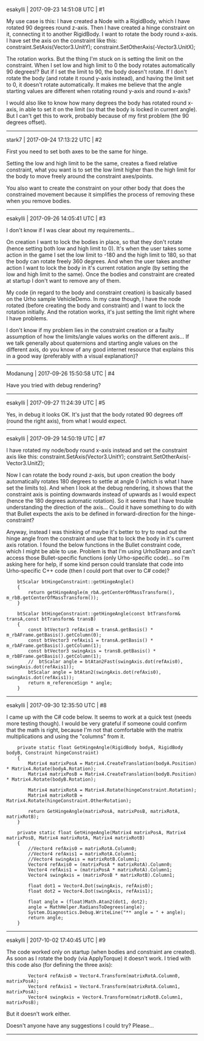 esakylli | 2017-09-23 14:51:08 UTC | #1

My use case is this:
I have created a Node with a RigidBody, which I have rotated 90 degrees round z-axis.
Then I have created a hinge constraint on it, connecting it to another RigidBody.
I want to rotate the body round x-axis. I have set the axis on the constraint like this:
constraint.SetAxis(Vector3.UnitY);
constraint.SetOtherAxis(-Vector3.UnitX);

The rotation works. But the thing I'm stuck on is setting the limit on the constraint.
When I set low and high limit to 0 the body rotates automatically 90 degrees!?
But if I set the limit to 90, the body doesn't rotate.
If I don't rotate the body (and rotate it round y-axis instead), and having the limit set to 0, it doesn't rotate automatically.
It makes me believe that the angle starting values are different when rotating round y-axis and round x-axis?

I would also like to know how many degrees the body has rotated round x-axis, in able to set it on the limit (so that the body is locked in current angle). But I can't get this to work, probably because of my first problem (the 90 degrees offset).

-------------------------

stark7 | 2017-09-24 17:13:22 UTC | #2

First you need to set both axes to be the same for hinge.

Setting the low and high limit to be the same, creates a fixed relative constraint, what you want is to set the low limit higher than the high limit for the body to move freely around the constraint axes/points.

You also want to create the constraint on your other body that does the constrained movement because it simplifies the process of removing these when you remove bodies.

-------------------------

esakylli | 2017-09-26 14:05:41 UTC | #3

I don't know if I was clear about my requirements...

On creation I want to lock the bodies in place, so that they don't rotate (hence setting both low and high limit to 0).
It's when the user takes some action in the game I set the low limit to -180 and the high limit to 180, so that the body can rotate freely 360 degrees.
And when the user takes another action I want to lock the body in it's current rotation angle (by setting the low and high limit to the same).
Once the bodies and constraint are created at startup I don't want to remove any of them.

My code (in regard to the body and constraint creation) is basically based on the Urho sample VehicleDemo.
In my case though, I have the node rotated (before creating the body and constraint) and I want to lock the rotation initially.
And the rotation works, it's just setting the limit right where I have problems.

I don't know if my problem lies in the constraint creation or a faulty assumption of how the limits/angle values works on the different axis...
If we talk generally about quaternions and starting angle values on the different axis, do you know of any good internet resource that explains this in a good way (preferably with a visual explanation)?

-------------------------

Modanung | 2017-09-26 15:50:58 UTC | #4

Have you tried with debug rendering?

-------------------------

esakylli | 2017-09-27 11:24:39 UTC | #5

Yes, in debug it looks OK.
It's just that the body rotated 90 degrees off (round the right axis), from what I would expect.

-------------------------

esakylli | 2017-09-29 14:50:19 UTC | #7

I have rotated my node/body round x-axis instead and set the constraint axis like this:
constraint.SetAxis(Vector3.UnitY);
constraint.SetOtherAxis(-Vector3.UnitZ);

Now I can rotate the body round z-axis, but upon creation the body automatically rotates 180 degrees to settle at angle 0 (which is what I have set the limits to).
And when I look at the debug rendering, it shows that the constraint axis is pointing downwards instead of upwards as I would expect (hence the 180 degrees automatic rotation).
So it seems that I have trouble understanding the direction of the axis... Could it have something to do with that Bullet expects the axis to be defined in forward-direction for the hinge-constraint?

Anyway, instead I was thinking of maybe it's better to try to read out the hinge angle from the constraint and use that to lock the body in it's current axis rotation.
I found the below functions in the Bullet constraint code, which I might be able to use.
Problem is that I'm using UrhoSharp and can't access those Bullet-specific functions (only Urho-specific code)... so I'm asking here for help, if some kind person could translate that code into Urho-specific C++ code (then I could port that over to C# code)?

		btScalar btHingeConstraint::getHingeAngle()
		{
			return getHingeAngle(m_rbA.getCenterOfMassTransform(), m_rbB.getCenterOfMassTransform());
		}

		btScalar btHingeConstraint::getHingeAngle(const btTransform& transA,const btTransform& transB)
		{
			const btVector3 refAxis0 = transA.getBasis() * m_rbAFrame.getBasis().getColumn(0);
			const btVector3 refAxis1 = transA.getBasis() * m_rbAFrame.getBasis().getColumn(1);
			const btVector3 swingAxis = transB.getBasis() * m_rbBFrame.getBasis().getColumn(1);
			//	btScalar angle = btAtan2Fast(swingAxis.dot(refAxis0), swingAxis.dot(refAxis1));
			btScalar angle = btAtan2(swingAxis.dot(refAxis0), swingAxis.dot(refAxis1));
			return m_referenceSign * angle;
		}

-------------------------

esakylli | 2017-09-30 12:35:50 UTC | #8

I came up with the C# code below. It seems to work at a quick test (needs more testing though).
I would be very grateful if someone could confirm that the math is right, because I'm not that comfortable with the matrix multiplications and using the "columns" from it.

		private static float GetHingeAngle(RigidBody bodyA, RigidBody bodyB, Constraint hingeConstraint)
		{
			Matrix4 matrixPosA = Matrix4.CreateTranslation(bodyA.Position) * Matrix4.Rotate(bodyA.Rotation);
			Matrix4 matrixPosB = Matrix4.CreateTranslation(bodyB.Position) * Matrix4.Rotate(bodyB.Rotation);

			Matrix4 matrixRotA = Matrix4.Rotate(hingeConstraint.Rotation);
			Matrix4 matrixRotB = Matrix4.Rotate(hingeConstraint.OtherRotation);

			return GetHingeAngle(matrixPosA, matrixPosB, matrixRotA, matrixRotB);
		}

		private static float GetHingeAngle(Matrix4 matrixPosA, Matrix4 matrixPosB, Matrix4 matrixRotA, Matrix4 matrixRotB)
		{
			//Vector4 refAxis0 = matrixRotA.Column0;
			//Vector4 refAxis1 = matrixRotA.Column1;
			//Vector4 swingAxis = matrixRotB.Column1;
			Vector4 refAxis0 = (matrixPosA * matrixRotA).Column0;
			Vector4 refAxis1 = (matrixPosA * matrixRotA).Column1;
			Vector4 swingAxis = (matrixPosB * matrixRotB).Column1;

			float dot1 = Vector4.Dot(swingAxis, refAxis0);
			float dot2 = Vector4.Dot(swingAxis, refAxis1);

			float angle = (float)Math.Atan2(dot1, dot2);
			angle = MathHelper.RadiansToDegrees(angle);
			System.Diagnostics.Debug.WriteLine("** angle = " + angle);
			return angle;
		}

-------------------------

esakylli | 2017-10-02 17:40:45 UTC | #9

The code worked only on startup (when bodies and constraint are created).
As soon as I rotate the body (via ApplyTorque) it doesn't work.
I tried with this code also (for defining the three axis):

			Vector4 refAxis0 = Vector4.Transform(matrixRotA.Column0, matrixPosA);
			Vector4 refAxis1 = Vector4.Transform(matrixRotA.Column1, matrixPosA);
			Vector4 swingAxis = Vector4.Transform(matrixRotB.Column1, matrixPosB);

But it doesn't work either.

Doesn't anyone have any suggestions I could try? Please...

-------------------------


